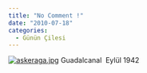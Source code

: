 ```yaml
---
title: "No Comment !"
date: "2010-07-18"
categories: 
  - Günün Çilesi
---
```


[![askeraga.jpg](/uploads/2010/07/askeraga.jpg)](/uploads/2010/07/askeraga.jpg "askeraga.jpg") Guadalcanal  Eylül 1942
